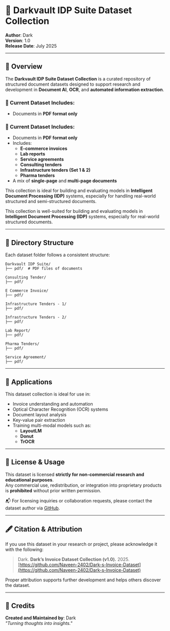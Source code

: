# 🧾 Darkvault IDP Suite Dataset Collection

**Author**: Dark  
**Version**: 1.0  
**Release Date**: July 2025

---

## 📘 Overview

The **Darkvault IDP Suite Dataset Collection** is a curated repository of structured document datasets designed to support research and development in **Document AI**, **OCR**, and **automated information extraction**.

### 📄 Current Dataset Includes:

- Documents in **PDF format only**
### 📄 Current Dataset Includes:

- Documents in **PDF format only**
- Includes:
  - **E-commerce invoices**
  - **Lab reports**
  - **Service agreements**
  - **Consulting tenders**
  - **Infrastructure tenders (Set 1 & 2)**
  - **Pharma tenders**
- A mix of **single-page** and **multi-page documents**

This collection is ideal for building and evaluating models in **Intelligent Document Processing (IDP)** systems, especially for handling real-world structured and semi-structured documents.


This collection is well-suited for building and evaluating models in **Intelligent Document Processing (IDP)** systems, especially for real-world structured documents.

---

## 📁 Directory Structure

Each dataset folder follows a consistent structure:

```
Darkvault IDP Suite/
├── pdf/  # PDF files of documents

Consulting Tender/
├── pdf/

E Commerce Invoice/
├── pdf/

Infrastructure Tenders - 1/
├── pdf/

Infrastructure Tenders - 2/
├── pdf/

Lab Report/
├── pdf/

Pharma Tenders/
├── pdf/

Service Agreement/
├── pdf/
```

---

## 🧠 Applications

This dataset collection is ideal for use in:

- Invoice understanding and automation  
- Optical Character Recognition (OCR) systems  
- Document layout analysis  
- Key-value pair extraction  
- Training multi-modal models such as:
  - **LayoutLM**
  - **Donut**
  - **TrOCR**

---

## 📄 License & Usage

This dataset is licensed **strictly for non-commercial research and educational purposes**.  
Any commercial use, redistribution, or integration into proprietary products is **prohibited** without prior written permission.

📬 For licensing inquiries or collaboration requests, please contact the dataset author via [GitHub](https://github.com/Naveen-2402).

---

## 🖋️ Citation & Attribution

If you use this dataset in your research or project, please acknowledge it with the following:

> Dark. **Dark’s Invoice Dataset Collection (v1.0).** 2025.  
> [https://github.com/Naveen-2402/Dark-s-Invoice-Dataset](https://github.com/Naveen-2402/Dark-s-Invoice-Dataset)

Proper attribution supports further development and helps others discover the dataset.

---

## 👤 Credits

**Created and Maintained by**: Dark  
_"Turning thoughts into insights."_